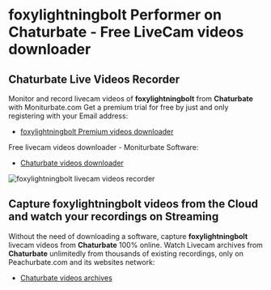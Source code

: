 # foxylightningbolt Performer on Chaturbate - Free LiveCam videos downloader

## Chaturbate Live Videos Recorder

Monitor and record livecam videos of **foxylightningbolt** from **Chaturbate** with Moniturbate.com
Get a premium trial for free by just and only registering with your Email address:
* [foxylightningbolt Premium videos downloader](https://moniturbate.com/request-demo-licence-key.html)

Free livecam videos downloader - Moniturbate Software:
* [Chaturbate videos downloader](https://moniturbate.com/moniturbate-download-software.html)

![foxylightningbolt livecam videos recorder](https://peachurnet.com/templates/moniturbate-software.png)


## Capture foxylightningbolt videos from the Cloud and watch your recordings on Streaming

Without the need of downloading a software, capture **foxylightningbolt** livecam videos from **Chaturbate** 100% online.
Watch Livecam archives from **Chaturbate** unlimitedly from thousands of existing recordings, only on Peachurbate.com and its websites network:
* [Chaturbate videos archives](https://peachurnet.com/)